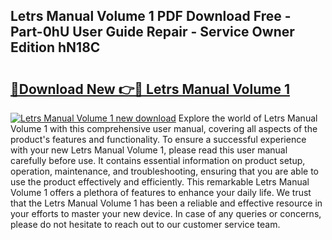 ## Letrs Manual Volume 1 PDF Download Free - Part-0hU User Guide Repair - Service Owner Edition hN18C

# <h2><a href="http://bc21269.oget.top/?id=Letrs+Manual+Volume+1">🔗Download New 👉🔴 Letrs Manual Volume 1</a></h2>

[![Letrs Manual Volume 1 new download](https://i.imgur.com/5g1atiW.png)](http://bc21269.oget.top/?id=Letrs+Manual+Volume+1)
Explore the world of Letrs Manual Volume 1 with this comprehensive user manual, covering all aspects of the product's features and functionality. To ensure a successful experience with your new Letrs Manual Volume 1, please read this user manual carefully before use. It contains essential information on product setup, operation, maintenance, and troubleshooting, ensuring that you are able to use the product effectively and efficiently. This remarkable Letrs Manual Volume 1 offers a plethora of features to enhance your daily life. We trust that the Letrs Manual Volume 1 has been a reliable and effective resource in your efforts to master your new device. In case of any queries or concerns, please do not hesitate to reach out to our customer service team.
